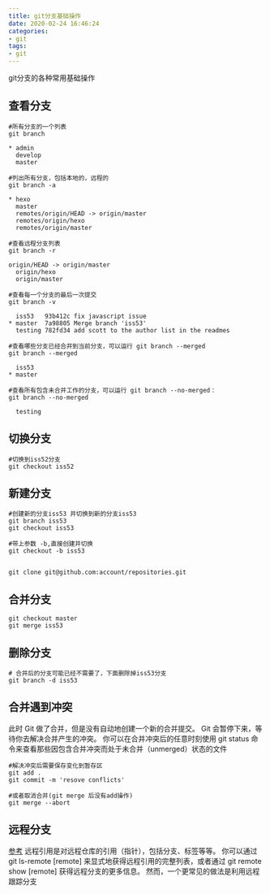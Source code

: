 ```yaml
---
title: git分支基础操作
date: 2020-02-24 16:46:24
categories:
- git
tags:
- git
---
```

git分支的各种常用基础操作

## 查看分支
````
#所有分支的一个列表
git branch

* admin
  develop
  master

#列出所有分支，包括本地的，远程的
git branch -a

* hexo
  master
  remotes/origin/HEAD -> origin/master
  remotes/origin/hexo
  remotes/origin/master

#查看远程分支列表
git branch -r

origin/HEAD -> origin/master
  origin/hexo
  origin/master

#查看每一个分支的最后一次提交
git branch -v

  iss53   93b412c fix javascript issue
* master  7a98805 Merge branch 'iss53'
  testing 782fd34 add scott to the author list in the readmes

#查看哪些分支已经合并到当前分支，可以运行 git branch --merged
git branch --merged

  iss53
* master

#查看所有包含未合并工作的分支，可以运行 git branch --no-merged：
git branch --no-merged
  
  testing
````

## 切换分支
````
#切换到iss52分支
git checkout iss52
````

## 新建分支
````
#创建新的分支iss53 并切换到新的分支iss53
git branch iss53
git checkout iss53

#带上参数 -b,直接创建并切换
git checkout -b iss53


git clone git@github.com:account/repositories.git
````

## 合并分支
````
git checkout master
git merge iss53
````

## 删除分支
````
# 合并后的分支可能已经不需要了，下面删除掉iss53分支
git branch -d iss53
````

## 合并遇到冲突
此时 Git 做了合并，但是没有自动地创建一个新的合并提交。 Git 会暂停下来，等待你去解决合并产生的冲突。 你可以在合并冲突后的任意时刻使用 git status 命令来查看那些因包含合并冲突而处于未合并（unmerged）状态的文件

````
#解决冲突后需要保存变化到暂存区
git add .
git commit -m 'resove conflicts'

#或者取消合并(git merge 后没有add操作)
git merge --abort
````

## 远程分支
[参考](https://git-scm.com/book/zh/v2/Git-%E5%88%86%E6%94%AF-%E8%BF%9C%E7%A8%8B%E5%88%86%E6%94%AF)
远程引用是对远程仓库的引用（指针），包括分支、标签等等。 你可以通过 git ls-remote [remote] 来显式地获得远程引用的完整列表，或者通过 git remote show [remote] 获得远程分支的更多信息。 然而，一个更常见的做法是利用远程跟踪分支
